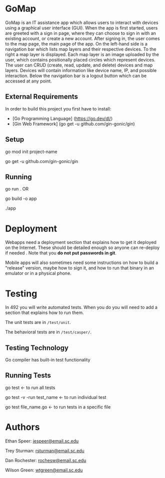 # GoMap

GoMap is an IT assistance app which allows users to interact with devices using a graphical user interface (GUI). When the app is first started, users are greeted with a sign in page, where they can choose to sign in with an existing account, or create a new account. After signing in, the user comes to the map page, the main page of the app. On the left-hand side is a navigation bar which lists map layers and their respective devices. To the right a map layer is displayed. Each map layer is an image uploaded by the user, which contains positionally placed circles which represent devices. The user can CRUD (create, read, update, and delete) devices and map layers. Devices will contain information like device name, IP, and possible interaction. Below the navigation bar is a logout button which can be accessed at any point.

## External Requirements

In order to build this project you first have to install:

* [Go Programming Language] (https://go.dev/dl/)
* [Gin Web Framework] (go get -u github.com/gin-gonic/gin)

## Setup

go mod init project-name

go get -u github.com/gin-gonic/gin

## Running

go run . OR

go build -o app

./app

# Deployment

Webapps need a deployment section that explains how to get it deployed on the 
Internet. These should be detailed enough so anyone can re-deploy if needed
. Note that you **do not put passwords in git**. 

Mobile apps will also sometimes need some instructions on how to build a
"release" version, maybe how to sign it, and how to run that binary in an
emulator or in a physical phone.

# Testing

In 492 you will write automated tests. When you do you will need to add a 
section that explains how to run them.

The unit tests are in `/test/unit`.

The behavioral tests are in `/test/casper/`.

## Testing Technology
Go compiler has built-in test functionality

## Running Tests
go test <- to run all tests

go test -v -run test_name <- to run individual test

go test file_name.go <- to run tests in a specific file

# Authors
Ethan Speer: jespeer@email.sc.edu

Trey Sturman: rsturman@email.sc.edu

Dan Rochester: rochesw@email.sc.edu

Wilson Green: wtgreen@email.sc.edu
